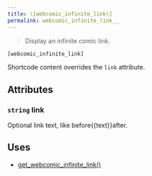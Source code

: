```yaml
---
title: \[webcomic_infinite_link\]
permalink: webcomic_infinite_link__
---
```


> Display an infinite comic link.

```php
[webcomic_infinite_link]
```

Shortcode content overrides the `link` attribute.

## Attributes

### `string` link
Optional link text, like before\{\{text}}after.

## Uses
- [get_webcomic_infinite_link()](get_webcomic_infinite_link())
